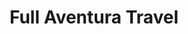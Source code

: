 ---
title: "Full Aventura Travel"
url: /san-pedro-de-atacama/full-aventura-travel/
shop: Reisebüro
---